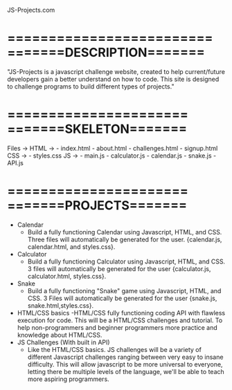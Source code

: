 JS-Projects.com

=========================
=======DESCRIPTION=======
=========================

"JS-Projects is a javascript challenge website, created to help current/future developers gain a better understand on how to code. This site is designed to challenge programs to build different types of projects."

======================
=======SKELETON=======
======================

Files ->
  HTML ->
    - index.html
    - about.html
    - challenges.html
    - signup.html
  CSS ->
    - styles.css
  JS ->
    - main.js
    - calculator.js
    - calendar.js
    - snake.js
    - API.js

======================
=======PROJECTS=======
======================
- Calendar
    - Build a fully functioning Calendar using Javascript, HTML, and CSS. Three files will automatically be generated for the user. {calendar.js, calendar.html, and styles.css}.
- Calculator
    - Build a fully functioning Calculator using Javascript, HTML, and CSS. 3 files will automatically be generated for the user {calculator.js, calculator.html, styles.css}.
- Snake
    - Build a fully functioning "Snake" game using Javascript, HTML, and CSS. 3 Files will automatically be generated for the user {snake.js, snake.html,styles.css}.
- HTML/CSS basics
    -HTML/CSS fully functioning coding API with flawless execution for code. This will be a HTML/CSS challenges and tutorial. To help non-programmers and beginner programmers more practice and knowledge about HTML/CSS.
- JS Challenges (With built in API)
    - Like the HTML/CSS basics. JS challenges will be a variety of different Javascript challenges ranging between very easy to insane difficulty. This will allow javascript to be more universal to everyone, letting there be multiple levels of the language, we'll be able to teach more aspiring programmers.



